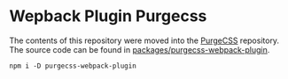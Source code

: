 # Wepback Plugin Purgecss

The contents of this repository were moved into the
[PurgeCSS](https://github.com/FullHuman/purgecss) repository. The source code can be
found in [packages/purgecss-webpack-plugin](https://github.com/FullHuman/purgecss/tree/master/packages/purgecss-webpack-plugin).

```
npm i -D purgecss-webpack-plugin
```
